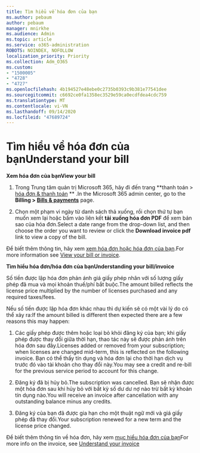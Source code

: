 ```yaml
---
title: Tìm hiểu về hóa đơn của bạn
ms.author: pebaum
author: pebaum
manager: mnirkhe
ms.audience: Admin
ms.topic: article
ms.service: o365-administration
ROBOTS: NOINDEX, NOFOLLOW
localization_priority: Priority
ms.collection: Adm_O365
ms.custom:
- "1500005"
- "4728"
- "4727"
ms.openlocfilehash: 4b194527e48ebe0c2735b0393c9b381e77541dee
ms.sourcegitcommit: c6692ce0fa1358ec3529e59ca0ecdfdea4cdc759
ms.translationtype: MT
ms.contentlocale: vi-VN
ms.lasthandoff: 09/14/2020
ms.locfileid: "47689724"
---
```

# <a name="understand-your-bill"></a><span data-ttu-id="e03f1-102">Tìm hiểu về hóa đơn của bạn</span><span class="sxs-lookup"><span data-stu-id="e03f1-102">Understand your bill</span></span>

<span data-ttu-id="e03f1-103">**Xem hóa đơn của bạn**</span><span class="sxs-lookup"><span data-stu-id="e03f1-103">**View your bill**</span></span>

1. <span data-ttu-id="e03f1-104">Trong Trung tâm quản trị Microsoft 365, hãy đi đến trang \*\*thanh toán > [hóa đơn & thanh toán](https://go.microsoft.com/fwlink/p/?linkid=848039) \*\* .</span><span class="sxs-lookup"><span data-stu-id="e03f1-104">In the Microsoft 365 admin center, go to the **Billing > [Bills & payments](https://go.microsoft.com/fwlink/p/?linkid=848039)** page.</span></span>

2. <span data-ttu-id="e03f1-105">Chọn một phạm vi ngày từ danh sách thả xuống, rồi chọn thứ tự bạn muốn xem lại hoặc bấm vào liên kết **tải xuống hóa đơn PDF** để xem bản sao của hóa đơn.</span><span class="sxs-lookup"><span data-stu-id="e03f1-105">Select a date range from the drop-down list, and then choose the order you want to review or click the **Download invoice pdf** link to view a copy of the bill.</span></span>

<span data-ttu-id="e03f1-106">Để biết thêm thông tin, hãy xem [xem hóa đơn hoặc hóa đơn của bạn](https://docs.microsoft.com/microsoft-365/commerce/billing-and-payments/view-your-bill-or-invoice).</span><span class="sxs-lookup"><span data-stu-id="e03f1-106">For more information see [View your bill or invoice](https://docs.microsoft.com/microsoft-365/commerce/billing-and-payments/view-your-bill-or-invoice).</span></span>

<span data-ttu-id="e03f1-107">**Tìm hiểu hóa đơn/hóa đơn của bạn**</span><span class="sxs-lookup"><span data-stu-id="e03f1-107">**Understanding your bill/invoice**</span></span>

<span data-ttu-id="e03f1-108">Số tiền được lập hóa đơn phản ánh giá giấy phép nhân với số lượng giấy phép đã mua và mọi khoản thuế/phí bắt buộc.</span><span class="sxs-lookup"><span data-stu-id="e03f1-108">The amount billed reflects the license price multiplied by the number of licenses purchased and any required taxes/fees.</span></span>

<span data-ttu-id="e03f1-109">Nếu số tiền được lập hóa đơn khác nhau thì dự kiến sẽ có một vài lý do có thể xảy ra:</span><span class="sxs-lookup"><span data-stu-id="e03f1-109">If the amount billed is different then expected there are a few reasons this may happen:</span></span>

1. <span data-ttu-id="e03f1-110">Các giấy phép được thêm hoặc loại bỏ khỏi đăng ký của bạn; khi giấy phép được thay đổi giữa thời hạn, thao tác này sẽ được phản ánh trên hóa đơn sau đây.</span><span class="sxs-lookup"><span data-stu-id="e03f1-110">Licenses added or removed from your subscription; when licenses are changed mid-term, this is reflected on the following invoice.</span></span>  <span data-ttu-id="e03f1-111">Bạn có thể thấy tín dụng và hóa đơn lại cho thời hạn dịch vụ trước đó vào tài khoản cho thay đổi này.</span><span class="sxs-lookup"><span data-stu-id="e03f1-111">You may see a credit and re-bill for the previous service period to account for this change.</span></span>

2. <span data-ttu-id="e03f1-112">Đăng ký đã bị hủy bỏ.</span><span class="sxs-lookup"><span data-stu-id="e03f1-112">The subscription was cancelled.</span></span>  <span data-ttu-id="e03f1-113">Bạn sẽ nhận được một hóa đơn sau khi hủy bỏ với bất kỳ số dư dư nợ nào trừ bất kỳ khoản tín dụng nào.</span><span class="sxs-lookup"><span data-stu-id="e03f1-113">You will receive an invoice after cancellation with any outstanding balance minus any credits.</span></span>

3. <span data-ttu-id="e03f1-114">Đăng ký của bạn đã được gia hạn cho một thuật ngữ mới và giá giấy phép đã thay đổi.</span><span class="sxs-lookup"><span data-stu-id="e03f1-114">Your subscription renewed for a new term and the license price changed.</span></span>  

<span data-ttu-id="e03f1-115">Để biết thêm thông tin về hóa đơn, hãy xem [mục hiểu hóa đơn của bạn](https://support.office.com/article/Understand-your-invoice-for-Office-365-for-business-0724b428-fb59-4962-8c37-6674166d7507)</span><span class="sxs-lookup"><span data-stu-id="e03f1-115">For more info on the invoice, see [Understand your invoice](https://support.office.com/article/Understand-your-invoice-for-Office-365-for-business-0724b428-fb59-4962-8c37-6674166d7507)</span></span>
